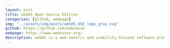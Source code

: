 ```yaml
---
layout: post
title: webOS Open Source Edition
categories: [github, webpage]
img: "../assets/img/posts/webOS_OSE_logo_gray.svg"
github: https://github.com/webosose
webpage: https://www.webosose.org/
description: webOS is a web-centric and usability-focused software platform for smart devices, which has proven its performance and stability in over 70 million LG Smart TVs. Since its adaptation to display products, webOS has come a long way and evolved into a software platform applicable to a broader range of products.
---
```

